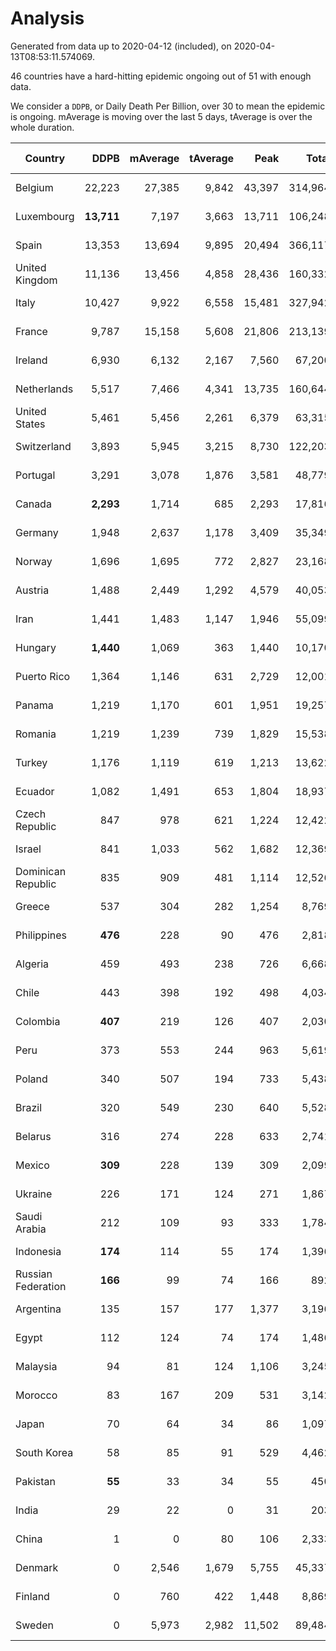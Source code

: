 
# Analysis

Generated from data up to 2020-04-12 (included), on 2020-04-13T08:53:11.574069.

46 countries have a hard-hitting epidemic ongoing out of 51 with enough data.

We consider a `DDPB`, or Daily Death Per Billion, over 30 to mean the epidemic is ongoing.
mAverage is moving over the last 5 days, tAverage is over the whole duration.


| Country | DDPB | mAverage | tAverage | Peak | Total | Start | Peak Date | End | Duration |  Status |
|---------|-----:|---------:|---------:|-----:|------:|-------|-----------|-----|----------|---------|
| Belgium | 22,223 | 27,385 | 9,842 | 43,397 | 314,964 | 2020-03-11 | 2020-04-10 | None | 32 days | ongoing |
| Luxembourg | **13,711** | 7,197 | 3,663 | 13,711 | 106,248 | 2020-03-14 | 2020-04-12 | None | 29 days | ongoing |
| Spain | 13,353 | 13,694 | 9,895 | 20,494 | 366,117 | 2020-03-06 | 2020-04-02 | None | 37 days | ongoing |
| United Kingdom | 11,136 | 13,456 | 4,858 | 28,436 | 160,332 | 2020-03-10 | 2020-04-11 | None | 33 days | ongoing |
| Italy | 10,427 | 9,922 | 6,558 | 15,481 | 327,942 | 2020-02-22 | 2020-03-28 | None | 50 days | ongoing |
| France | 9,787 | 15,158 | 5,608 | 21,806 | 213,139 | 2020-03-05 | 2020-04-08 | None | 38 days | ongoing |
| Ireland | 6,930 | 6,132 | 2,167 | 7,560 | 67,200 | 2020-03-12 | 2020-04-08 | None | 31 days | ongoing |
| Netherlands | 5,517 | 7,466 | 4,341 | 13,735 | 160,644 | 2020-03-06 | 2020-04-07 | None | 37 days | ongoing |
| United States | 5,461 | 5,456 | 2,261 | 6,379 | 63,315 | 2020-03-15 | 2020-04-07 | None | 28 days | ongoing |
| Switzerland | 3,893 | 5,945 | 3,215 | 8,730 | 122,203 | 2020-03-05 | 2020-04-01 | None | 38 days | ongoing |
| Portugal | 3,291 | 3,078 | 1,876 | 3,581 | 48,779 | 2020-03-17 | 2020-04-03 | None | 26 days | ongoing |
| Canada | **2,293** | 1,714 | 685 | 2,293 | 17,816 | 2020-03-17 | 2020-04-12 | None | 26 days | ongoing |
| Germany | 1,948 | 2,637 | 1,178 | 3,409 | 35,349 | 2020-03-13 | 2020-04-08 | None | 30 days | ongoing |
| Norway | 1,696 | 1,695 | 772 | 2,827 | 23,168 | 2020-03-13 | 2020-04-09 | None | 30 days | ongoing |
| Austria | 1,488 | 2,449 | 1,292 | 4,579 | 40,053 | 2020-03-12 | 2020-03-30 | None | 31 days | ongoing |
| Iran | 1,441 | 1,483 | 1,147 | 1,946 | 55,099 | 2020-02-24 | 2020-04-04 | None | 48 days | ongoing |
| Hungary | **1,440** | 1,069 | 363 | 1,440 | 10,170 | 2020-03-15 | 2020-04-12 | None | 28 days | ongoing |
| Puerto Rico | 1,364 | 1,146 | 631 | 2,729 | 12,001 | 2020-03-24 | 2020-04-09 | None | 19 days | ongoing |
| Panama | 1,219 | 1,170 | 601 | 1,951 | 19,257 | 2020-03-11 | 2020-04-06 | None | 32 days | ongoing |
| Romania | 1,219 | 1,239 | 739 | 1,829 | 15,538 | 2020-03-22 | 2020-04-10 | None | 21 days | ongoing |
| Turkey | 1,176 | 1,119 | 619 | 1,213 | 13,622 | 2020-03-21 | 2020-04-11 | None | 22 days | ongoing |
| Ecuador | 1,082 | 1,491 | 653 | 1,804 | 18,937 | 2020-03-14 | 2020-04-10 | None | 29 days | ongoing |
| Czech Republic | 847 | 978 | 621 | 1,224 | 12,422 | 2020-03-23 | 2020-04-09 | None | 20 days | ongoing |
| Israel | 841 | 1,033 | 562 | 1,682 | 12,369 | 2020-03-21 | 2020-04-10 | None | 22 days | ongoing |
| Dominican Republic | 835 | 909 | 481 | 1,114 | 12,526 | 2020-03-17 | 2020-04-08 | None | 26 days | ongoing |
| Greece | 537 | 304 | 282 | 1,254 | 8,769 | 2020-03-12 | 2020-04-04 | None | 31 days | ongoing |
| Philippines | **476** | 228 | 90 | 476 | 2,818 | 2020-03-12 | 2020-04-12 | None | 31 days | ongoing |
| Algeria | 459 | 493 | 238 | 726 | 6,668 | 2020-03-15 | 2020-04-10 | None | 28 days | ongoing |
| Chile | 443 | 398 | 192 | 498 | 4,034 | 2020-03-22 | 2020-04-10 | None | 21 days | ongoing |
| Colombia | **407** | 219 | 126 | 407 | 2,030 | 2020-03-27 | 2020-04-12 | None | 16 days | ongoing |
| Peru | 373 | 553 | 244 | 963 | 5,619 | 2020-03-20 | 2020-04-11 | None | 23 days | ongoing |
| Poland | 340 | 507 | 194 | 733 | 5,438 | 2020-03-15 | 2020-04-09 | None | 28 days | ongoing |
| Brazil | 320 | 549 | 230 | 640 | 5,528 | 2020-03-19 | 2020-04-10 | None | 24 days | ongoing |
| Belarus | 316 | 274 | 228 | 633 | 2,741 | 2020-03-31 | 2020-04-10 | None | 12 days | ongoing |
| Mexico | **309** | 228 | 139 | 309 | 2,099 | 2020-03-28 | 2020-04-12 | None | 15 days | ongoing |
| Ukraine | 226 | 171 | 124 | 271 | 1,867 | 2020-03-28 | 2020-04-10 | None | 15 days | ongoing |
| Saudi Arabia | 212 | 109 | 93 | 333 | 1,784 | 2020-03-24 | 2020-04-02 | None | 19 days | ongoing |
| Indonesia | **174** | 114 | 55 | 174 | 1,396 | 2020-03-18 | 2020-04-12 | None | 25 days | ongoing |
| Russian Federation | **166** | 99 | 74 | 166 | 892 | 2020-03-31 | 2020-04-12 | None | 12 days | ongoing |
| Argentina | 135 | 157 | 177 | 1,377 | 3,196 | 2020-03-25 | 2020-03-30 | None | 18 days | ongoing |
| Egypt | 112 | 124 | 74 | 174 | 1,486 | 2020-03-23 | 2020-04-11 | None | 20 days | ongoing |
| Malaysia | 94 | 81 | 124 | 1,106 | 3,245 | 2020-03-17 | 2020-04-04 | None | 26 days | ongoing |
| Morocco | 83 | 167 | 209 | 531 | 3,142 | 2020-03-28 | 2020-04-05 | None | 15 days | ongoing |
| Japan | 70 | 64 | 34 | 86 | 1,097 | 2020-03-11 | 2020-04-10 | None | 32 days | ongoing |
| South Korea | 58 | 85 | 91 | 529 | 4,462 | 2020-02-23 | 2020-03-10 | None | 49 days | ongoing |
| Pakistan | **55** | 33 | 34 | 55 | 450 | 2020-03-30 | 2020-04-11 | None | 13 days | ongoing |
| India | 29 | 22 | 0 | 31 | 203 | 2020-04-10 | 2020-04-10 | 2020-04-10 | 0 days | finished |
| China | 1 | 0 | 80 | 106 | 2,333 | 2020-01-30 | 2020-02-23 | 2020-02-28 | 29 days | finished |
| Denmark | 0 | 2,546 | 1,679 | 5,755 | 45,337 | 2020-03-15 | 2020-04-02 | 2020-04-11 | 27 days | finished |
| Finland | 0 | 760 | 422 | 1,448 | 8,869 | 2020-03-21 | 2020-04-05 | 2020-04-11 | 21 days | finished |
| Sweden | 0 | 5,973 | 2,982 | 11,502 | 89,484 | 2020-03-12 | 2020-04-07 | 2020-04-11 | 30 days | finished |

